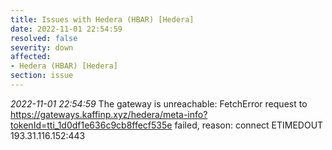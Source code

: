 ```yaml
---
title: Issues with Hedera (HBAR) [Hedera]
date: 2022-11-01 22:54:59
resolved: false
severity: down
affected:
- Hedera (HBAR) [Hedera]
section: issue
---
```


*2022-11-01 22:54:59* The gateway is unreachable: FetchError request to https://gateways.kaffinp.xyz/hedera/meta-info?tokenId=tti_1d0df1e636c9cb8ffecf535e failed, reason: connect ETIMEDOUT 193.31.116.152:443